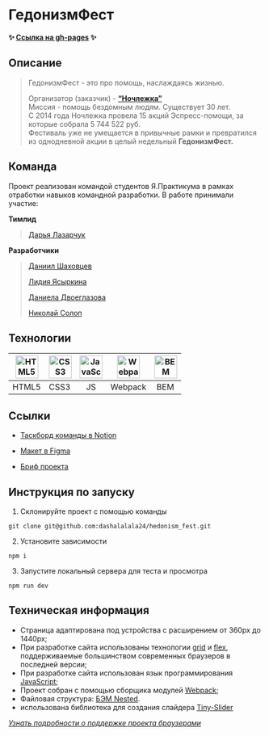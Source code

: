 # ГедонизмФест
**✨ [Ссылка на gh-pages](https://dashalalala24.github.io/hedonism_fest) ✨**



## Описание
> ГедонизмФест - это про помощь, наслаждаясь жизнью.
> 
> Организатор (заказчик) - **[“Ночлежка”](https://moscow.homeless.ru/)**  
> Миссия - помощь бездомным людям. Существует 30 лет.  
> С 2014 года Ночлежка провела 15 акций Эспресс-помощи, за которые собрала 5 744 522 руб. 
> Фестиваль уже не умещается в привычные рамки и превратился из однодневной акции в целый недельный **ГедонизмФест.**
> 




## Команда

Проект реализован командой студентов Я.Практикума в рамках отработки навыков командной разработки. В работе принимали участие:  

**Тимлид**
> [Дарья Лазарчук](https://github.com/dashalalala24) 

**Разработчики**
> [Даниил Шаховцев](https://github.com/DanieShah)
> 
> [Лидия Ясыркина](https://github.com/Li7252)
> 
> [Даниела Двоеглазова](https://github.com/danieladvg)
> 
> [Николай Солоп](https://github.com/NikolaySolop)


## Технологии

<a href="https://html.spec.whatwg.org/multipage/" target="_blank" rel="noreferrer"><img width="45" height="45" alt="HTML5" src="https://cdn.jsdelivr.net/gh/devicons/devicon/icons/html5/html5-plain.svg" /></a> | <a href="https://www.w3schools.com/css/" target="_blank" rel="noreferrer"><img width="45" height="45" alt="CSS3" src="https://cdn.jsdelivr.net/gh/devicons/devicon/icons/css3/css3-plain.svg" /></a> |<a href="https://developer.mozilla.org/en-US/docs/Web/JavaScript" target="_blank" rel="noreferrer"><img width="45" height="45" alt="JavaScript" src="https://cdn.jsdelivr.net/gh/devicons/devicon/icons/javascript/javascript-plain.svg" /></a> |<a href="https://webpack.js.org/" target="_blank" rel="noreferrer"><img width="45" height="45" alt="Webpack" src="https://cdn.jsdelivr.net/gh/devicons/devicon/icons/webpack/webpack-original.svg" /></a> |  <a href="https://en.bem.info/" target="_blank" rel="noreferrer"><img width="45" height="45" alt="BEM" src="https://simpleicons.org/icons/bem.svg" /></a> | 
| --- | --- | --- | --- | --- |
| HTML5 | CSS3 | &nbsp;&nbsp;&nbsp;JS |Webpack | &nbsp;BEM |



## Ссылки

* [Таскборд команды в Notion](https://www.notion.so/praktikum/2-1c8be12369954f278e297803342d6ac3)

* [Макет в Figma](https://www.figma.com/file/c3aY4aPf79ICMTqoC4AKLo/%D0%9D%D0%BE%D1%87%D0%BB%D0%B5%D0%B6%D0%BA%D0%B0-(Polished)?node-id=1990%3A9619&mode=dev)

* [Бриф проекта](https://www.notion.so/praktikum/e00621ea66de465ca2e38149bb322ab4)



## Инструкция по запуску
1. Склонируйте проект с помощью команды

```shell
git clone git@github.com:dashalalala24/hedonism_fest.git
```

2. Установите зависимости

```shell
npm i
```

3. Запустите локальный сервера для теста и просмотра
```shell
npm run dev
```

## Техническая информация

* Страница адаптирована под устройства с расширением от 360px до 1440px;
* При разработке сайта использованы технологии [grid](https://developer.mozilla.org/ru/docs/Web/CSS/CSS_Grid_Layout/Basic_Concepts_of_Grid_Layout) и [flex](https://developer.mozilla.org/ru/docs/Learn/CSS/CSS_layout/Flexbox), поддерживаемые большинством современных браузеров в последней версии;
* При разработке сайта использован язык программирования [JavaScript](https://ru.wikipedia.org/wiki/JavaScript);
* Проект собран с помощью сборщика модулей [Webpack](https://webpack.js.org/);
* Файловая структура: [БЭМ Nested](https://ru.bem.info/methodology/filestructure/#nested).
* использована библиотека для создания слайдера [Tiny-Slider](https://github.com/ganlanyuan/tiny-slider)

*[Узнать подробности о поддержке проекта браузерами](https://caniuse.com/)*

